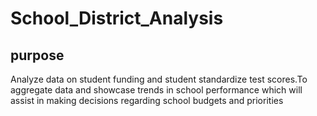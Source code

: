 # School_District_Analysis
## purpose
Analyze data on student funding and student standardize test scores.To aggregate data and showcase trends in school performance which will assist in making decisions regarding school budgets and priorities
